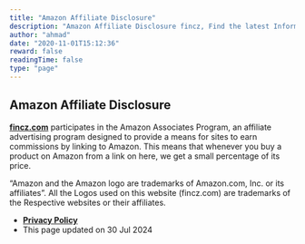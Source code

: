```yaml
---
title: "Amazon Affiliate Disclosure"
description: "Amazon Affiliate Disclosure fincz, Find the latest Information’s on Money Management, Retirement Planning, Tax-Saving and much more. Our Information is Highly confident and suggested Lifestyle Resources on the Internet."
author: "ahmad"
date: "2020-11-01T15:12:36"
reward: false
readingTime: false
type: "page"
---
```


Amazon Affiliate Disclosure
---------------------------

**[fincz.com](https://www.fincz.com/)** participates in the Amazon Associates Program, an affiliate advertising program designed to provide a means for sites to earn commissions by linking to Amazon. This means that whenever you buy a product on Amazon from a link on here, we get a small percentage of its price.

“Amazon and the Amazon logo are trademarks of Amazon.com, Inc. or its affiliates”. All the Logos used on this website (fincz.com) are trademarks of the Respective websites or their affiliates.

*   **[Privacy Policy](https://www.fincz.com/privacy-policy)**
*   This page updated on 30 Jul 2024